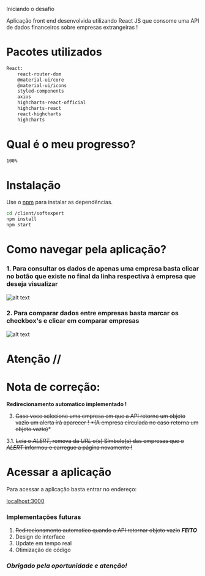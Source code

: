 Iniciando o desafio

Aplicação front end desenvolvida utilizando React JS que consome uma API de dados financeiros sobre empresas extrangeiras !

# Pacotes utilizados
```bash
React:
    react-router-dom
    @material-ui/core 
    @material-ui/icons
    styled-components 
    axios 
    highcharts-react-official 
    highcharts-react 
    react-highcharts 
    highcharts 
```

# Qual é o meu progresso?
```bash
100%
```
# Instalação

Use o [npm](https://www.npmjs.com/) para instalar as dependências.

```bash
cd /client/softexpert
npm install
npm start
```

# Como navegar pela aplicação?

### **1. Para consultar os dados de apenas uma empresa basta clicar no botão que existe no final da linha respectiva à empresa que deseja visualizar**

![alt text](https://i.imgur.com/9BYrAw1.png)

### **2. Para comparar dados entre empresas basta marcar os checkbox's e clicar em comparar empresas**

![alt text](https://i.imgur.com/dHE7Dv4.png)

# Atenção // 
# Nota de correção: 
**Redirecionamento automatico implementado !**

3. ~~Caso voce selecione uma empresa em que a API retorne um objeto vazio um alerta irá aparecer ! *(A empresa circulada no caso retorna um objeto vazio)~~*


3.1. ~~Leia o *ALERT*, remova da *URL* o(s) Símbolo(s) das empresas que o *ALERT* informou e carregue a página novamente !~~



# Acessar a aplicação
Para acessar a aplicação basta entrar no endereço:

[localhost:3000](http://localhost:3000)




### Implementações futuras
1. ~~Redirecionamento automatico quando a API retornar objeto vazio~~  ***FEITO***
2. Design de interface
3. Update em tempo real
4. Otimização de código



### ***Obrigado pela oportunidade e atenção!***
